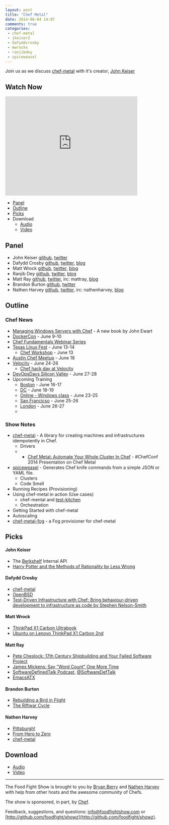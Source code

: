 ```yaml
---
layout: post
title: "Chef Metal"
date: 2014-06-04 14:07
comments: true
categories: 
 - chef-metal
 - jkeiser2
 - dafyddcrosby
 - mwrockx
 - ranjibdey
 - spiceweasel
---
```


Join us as we discuss [chef-metal](https://github.com/opscode/chef-metal) with it's creator, [John Keiser](https://twitter.com/jkeiser2)

## Watch Now

<iframe width="420" height="315" src="http://www.youtube.com/embed/oiMh0RNtR08" frameborder="0" allowfullscreen></iframe>

* [Panel](http://foodfightshow.org/2014/06/chef-metal.html#panel)
* [Outline](http://foodfightshow.org/2014/06/chef-metal.html#outline)
* [Picks](http://foodfightshow.org/2014/06/chef-metal.html#picks)
* Download
  * [Audio](http://traffic.libsyn.com/foodfight/FoodFightShow75-Chef-Metal.mp3)
  * [Video](https://www.youtube.com/watch?v=oiMh0RNtR08)

Panel<a name="panel"></a>
-----
* John Keiser [github](https://github.com/jkeiser), [twitter](https://twitter.com/jkeiser2)
* Dafydd Crosby [github](https://github.com/dafyddcrosby), [twitter](https://twitter.com/dafyddcrosby), [blog](http://dafyddcrosby.com)
* Matt Wrock [github](https://github.com/mwrock), [twitter](https://twitter.com/mwrockx), [blog](http://www.mattwrock.com/)
* Ranjib Dey [github](https://github.com/ranjib), [twitter](https://twitter.com/ranjibdey), [blog](http://ranjib.posterous.com/)
* Matt Ray [github](http://github.com/mattray), [twitter](http://twitter.com/mattray), irc: mattray, [blog](http://www.leastresistance.net/)
* Brandon Burton [github](http://github.com/solarce), [twitter](https://twitter.com/solarce)
* Nathen Harvey [github](http://github.com/nathenharvey), [twitter](http://twitter.com/nathenharvey), irc: nathenharvey, [blog](http://nathenharvey.com)


Outline<a name="outline"></a>
-------

### Chef News

* [Managing Windows Servers with Chef](https://www.packtpub.com/managing-windows-servers-with-chef/book) - A new book by John Ewart
* [DockerCon](http://www.getchef.com/blog/event/dockercon-san-francisco/) - June 9-10
* [Chef Fundamentals Webinar Series](https://learnchef.opscode.com/additional-resources/)
* [Texas Linux Fest](http://texaslinuxfest.org/) - June 13-14
  * [Chef Workshop](http://texaslinuxfest.org/content/chef-workshop) - June 13
* [Austin Chef Meetup](http://www.meetup.com/austin-devops/events/184388262/?a=ea1_grp&rv=ea1&_af_eid=184388262&_af=event) - June 18
* [Velocity](http://velocityconf.com/velocity2014) - June 24-26
  * [Chef hack day at Velocity](http://velocityconf.com/velocity2014/public/schedule/detail/36962)
* [DevOpsDays Silicon Valley](http://devopsdays.org/events/2014-siliconvalley/) - June 27-28
* Upcoming Training
  * [Boston](http://www.getchef.com/blog/event/2-day-chef-fundamentals-boston-4/) - June 16-17
  * [DC](http://www.getchef.com/blog/event/2-day-chef-fundamentals-washington-dc-2/) - June 18-19
  * [Online - Windows class](http://www.getchef.com/blog/event/3-day-chef-fundamentals-windows-online/) - June 23-25
  * [San Francicso](http://www.getchef.com/blog/event/2-day-chef-fundamentals-san-francisco-8/) - June 25-26
  * [London](http://www.getchef.com/blog/event/2-day-chef-fundamentals-london-uk-2/) - June 26-27
  * 

### Show Notes

* [chef-metal](https://github.com/opscode/chef-metal) - A library for creating machines and infrastructures idempotently in Chef.
  * Drivers
  * * [Chef Metal: Automate Your Whole Cluster In Chef](https://www.youtube.com/watch?v=Yb8QdL30WgM) - #ChefConf 2014 Presentation on Chef Metal
* [spiceweasel](https://github.com/mattray/spiceweasel) - Generates Chef knife commands from a simple JSON or YAML file.
  * Clusters
  * Code Smell
* Running Recipes (Provisioning)
* Using chef-metal in action (Use cases)
  * chef-mental and [test-kitchen](https://github.com/test-kitchen/test-kitchen)
  * Orchestration
* Getting Started with chef-metal
* Autoscaling
* [chef-metal-fog](https://github.com/opscode/chef-metal-fog) - a Fog provisioner for chef-metal


Picks<a name="picks"></a>
-----
#### John Keiser

* The [Berkshelf](http://berkshelf.com/) Internal API
* [Harry Potter and the Methods of Rationality by Less Wrong](http://hpmor.com/)

#### Dafydd Crosby

* [chef-metal](https://github.com/opscode/chef-metal)
* [OpenBSD](http://www.openbsd.org/)
* [Test-Driven Infrastructure with Chef: Bring behaviour-driven development to infrastructure as code by Stephen Nelson-Smith](http://shop.oreilly.com/product/0636920020042.do)

#### Matt Wrock

* [ThinkPad X1 Carbon Ultrabook](http://shop.lenovo.com/us/en/laptops/thinkpad/x-series/x1-carbon/)
* [Ubuntu on Lenovo ThinkPad X1 Carbon 2nd](http://www.ubuntu.com/certification/hardware/201403-14827/)

#### Matt Ray

* [Pete Cheslock: 17th Century Shipbuilding and Your Failed Software Project](http://vimeo.com/95284690)
* [James Mickens: Say "Word Count" One More Time](http://vimeo.com/95066828)
* [SoftwareDefinedTalk Podcast](http://softwaredefinedtalk.com/), [@SoftwareDefTalk](https://twitter.com/SoftwareDefTalk)
* [EmacsATX](http://www.meetup.com/EmacsATX/)

#### Brandon Burton

* [Rebuilding a Bird in Flight](https://vimeo.com/55503728)
* [The Riftwar Cycle](http://en.wikipedia.org/wiki/The_Riftwar_Cycle)

#### Nathen Harvey

* [Pittsburgh!](http://pittsburghpa.gov/)
* [From Hero to Zero](http://new.livestream.com/devopsdaysorg/events/3044568/videos/52394934)
* [chef-metal](https://github.com/opscode/chef-metal)

Download
--------
  * [Audio](http://traffic.libsyn.com/foodfight/FoodFightShow75-Chef-Metal.mp3)
  * [Video](https://www.youtube.com/watch?v=oiMh0RNtR08)

<hr />

The Food Fight Show is brought to you by [Bryan Berry](https://twitter.com/bryanwb) and [Nathen Harvey](https://twitter.com/nathenharvey) with help from other hosts and the awesome community of Chefs.

The show is sponsored, in part, by [Chef](http://www.getchef.com).

Feedback, suggestions, and questions:  [info@foodfightshow.com](mailto:info@foodfightshow.com) or  [http://github.com/foodfight/showz](http://github.com/foodfight/showz).
